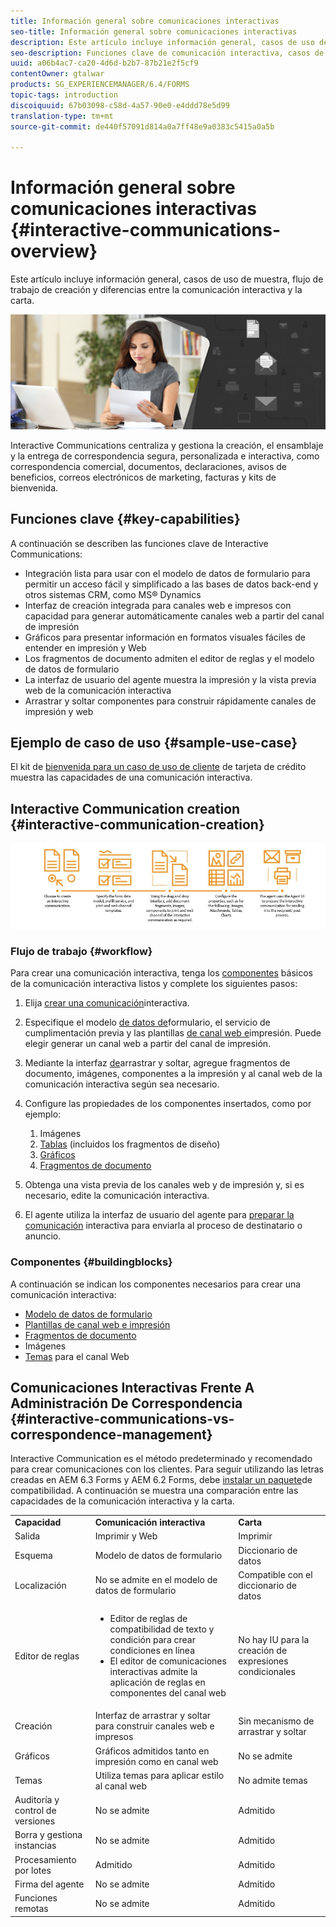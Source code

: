 ```yaml
---
title: Información general sobre comunicaciones interactivas
seo-title: Información general sobre comunicaciones interactivas
description: Este artículo incluye información general, casos de uso de muestra, flujo de trabajo de creación y diferencias entre la comunicación interactiva y la carta.
seo-description: Funciones clave de comunicación interactiva, casos de uso de muestra, flujo de trabajo de creación y diferencias entre la comunicación interactiva y la administración de correspondencia
uuid: a06b4ac7-ca20-4d6d-b2b7-87b21e2f5cf9
contentOwner: gtalwar
products: SG_EXPERIENCEMANAGER/6.4/FORMS
topic-tags: introduction
discoiquuid: 67b03098-c58d-4a57-90e0-e4ddd78e5d99
translation-type: tm+mt
source-git-commit: de440f57091d814a0a7ff48e9a0383c5415a0a5b

---
```



# Información general sobre comunicaciones interactivas {#interactive-communications-overview}

Este artículo incluye información general, casos de uso de muestra, flujo de trabajo de creación y diferencias entre la comunicación interactiva y la carta.

![](do-not-localize/correspondence-management.png)

Interactive Communications centraliza y gestiona la creación, el ensamblaje y la entrega de correspondencia segura, personalizada e interactiva, como correspondencia comercial, documentos, declaraciones, avisos de beneficios, correos electrónicos de marketing, facturas y kits de bienvenida.

## Funciones clave {#key-capabilities}

A continuación se describen las funciones clave de Interactive Communications:

* Integración lista para usar con el modelo de datos de formulario para permitir un acceso fácil y simplificado a las bases de datos back-end y otros sistemas CRM, como MS® Dynamics
* Interfaz de creación integrada para canales web e impresos con capacidad para generar automáticamente canales web a partir del canal de impresión
* Gráficos para presentar información en formatos visuales fáciles de entender en impresión y Web
* Los fragmentos de documento admiten el editor de reglas y el modelo de datos de formulario
* La interfaz de usuario del agente muestra la impresión y la vista previa web de la comunicación interactiva
* Arrastrar y soltar componentes para construir rápidamente canales de impresión y web

## Ejemplo de caso de uso {#sample-use-case}

El kit de [bienvenida para un caso de uso de cliente](/help/forms/using/finance-reference-site-walkthrough.md#credit-card-application-walkthrough) de tarjeta de crédito muestra las capacidades de una comunicación interactiva.

## Interactive Communication creation  {#interactive-communication-creation}

![interactive_Communication-01](assets/interactive_communication-01.jpg)

### Flujo de trabajo {#workflow}

Para crear una comunicación interactiva, tenga los [componentes](#buildingblocks) básicos de la comunicación interactiva listos y complete los siguientes pasos:

1. Elija [crear una comunicación](/help/forms/using/create-interactive-communication.md)interactiva.

1. Especifique el modelo [de datos de](/help/forms/using/data-integration.md)formulario, el servicio de cumplimentación previa y las plantillas [de canal web e](/help/forms/using/web-channel-print-channel.md)impresión. Puede elegir generar un canal web a partir del canal de impresión.

1. Mediante la interfaz [de](/help/forms/using/introduction-interactive-communication-authoring.md)arrastrar y soltar, agregue fragmentos de documento, imágenes, componentes a la impresión y al canal web de la comunicación interactiva según sea necesario.
1. Configure las propiedades de los componentes insertados, como por ejemplo:

   1. Imágenes
   1. [Tablas](/help/forms/using/create-interactive-communication.md#tables) (incluidos los fragmentos de diseño)
   1. [Gráficos](/help/forms/using/chart-component-interactive-communications.md)
   1. [Fragmentos de documento](/help/forms/using/create-interactive-communication.md#document-fragment-properties)

1. Obtenga una vista previa de los canales web y de impresión y, si es necesario, edite la comunicación interactiva.
1. El agente utiliza la interfaz de usuario del agente para [preparar la comunicación](/help/forms/using/prepare-send-interactive-communication.md) interactiva para enviarla al proceso de destinatario o anuncio.

### Componentes {#buildingblocks}

A continuación se indican los componentes necesarios para crear una comunicación interactiva:

* [Modelo de datos de formulario](/help/forms/using/data-integration.md)
* [Plantillas de canal web e impresión](/help/forms/using/web-channel-print-channel.md)
* [Fragmentos de documento](/help/forms/using/document-fragments.md)
* Imágenes
* [Temas](/help/forms/using/themes.md) para el canal Web

## Comunicaciones Interactivas Frente A Administración De Correspondencia {#interactive-communications-vs-correspondence-management}

Interactive Communication es el método predeterminado y recomendado para crear comunicaciones con los clientes. Para seguir utilizando las letras creadas en AEM 6.3 Forms y AEM 6.2 Forms, debe [instalar un paquete](/help/forms/using/compatibility-package.md)de compatibilidad. A continuación se muestra una comparación entre las capacidades de la comunicación interactiva y la carta.

<table> 
 <tbody>
  <tr>
   <td><strong>Capacidad</strong></td> 
   <td><strong>Comunicación interactiva</strong></td> 
   <td><strong>Carta</strong></td> 
  </tr>
  <tr>
   <td>Salida</td> 
   <td>Imprimir y Web</td> 
   <td>Imprimir</td> 
  </tr>
  <tr>
   <td>Esquema</td> 
   <td>Modelo de datos de formulario </td> 
   <td>Diccionario de datos </td> 
  </tr>
  <tr>
   <td>Localización</td> 
   <td>No se admite en el modelo de datos de formulario</td> 
   <td>Compatible con el diccionario de datos</td> 
  </tr>
  <tr>
   <td>Editor de reglas</td> 
   <td>
    <ul> 
     <li>Editor de reglas de compatibilidad de texto y condición para crear condiciones en línea</li> 
     <li>El editor de comunicaciones interactivas admite la aplicación de reglas en componentes del canal web</li> 
    </ul> </td> 
   <td>No hay IU para la creación de expresiones condicionales</td> 
  </tr>
  <tr>
   <td>Creación </td> 
   <td>Interfaz de arrastrar y soltar para construir canales web e impresos</td> 
   <td>Sin mecanismo de arrastrar y soltar </td> 
  </tr>
  <tr>
   <td>Gráficos</td> 
   <td>Gráficos admitidos tanto en impresión como en canal web</td> 
   <td>No se admite</td> 
  </tr>
  <tr>
   <td>Temas</td> 
   <td>Utiliza temas para aplicar estilo al canal web</td> 
   <td>No admite temas</td> 
  </tr>
  <tr>
   <td>Auditoría y control de versiones</td> 
   <td>No se admite</td> 
   <td>Admitido</td> 
  </tr>
  <tr>
   <td>Borra y gestiona instancias</td> 
   <td>No se admite</td> 
   <td>Admitido</td> 
  </tr>
  <tr>
   <td>Procesamiento por lotes</td> 
   <td>Admitido </td> 
   <td>Admitido</td> 
  </tr>
  <tr>
   <td>Firma del agente</td> 
   <td>No se admite</td> 
   <td>Admitido</td> 
  </tr>
  <tr>
   <td>Funciones remotas</td> 
   <td>No se admite</td> 
   <td>Admitido</td> 
  </tr>
 </tbody>
</table>


